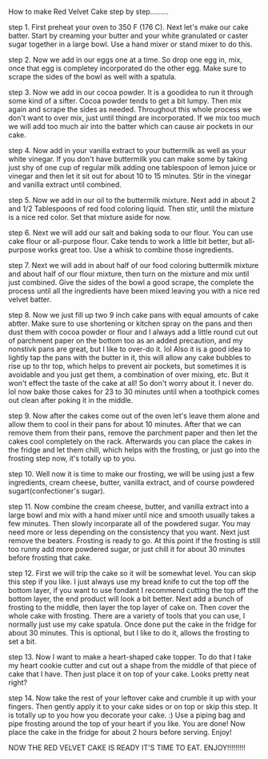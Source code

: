 How to make Red Velvet Cake step by step.........


step 1.  First preheat your oven to 350 F (176 C). Next let's make our cake batter. Start by creaming your butter and your white granulated or caster sugar together in a large bowl. Use a hand mixer or stand mixer to do this.

step 2. Now we add in our eggs one at a time. So drop one egg in, mix, once that egg is completey incorporated do the other egg. Make sure to scrape the sides of the bowl as well with a spatula.

step 3. Now we add in our cocoa powder. It is a goodidea to run it through some kind of a sifter. Cocoa powder tends to get a bit lumpy. Then mix again and scrape the sides as needed. Throughout this whole process we don't want to over mix, just until thingd are incorporated. If we mix too much we will add too much air into the batter which can cause air pockets in our cake.

step 4. Now add in your vanilla extract to your buttermilk as well as your white vinegar. If you don't have buttermilk you can make some by taking just shy of one  cup of regular milk adding one tablespoon of lemon juice or vinegar and then let it sit out for about 10 to 15 minutes. Stir in the vinegar and vanilla extract until combined.

step 5. Now we add in our oil to the buttermilk mixture. Next add in about 2 and 1/2 Tablespoons of red food coloring liquid. Then stir, until the mixture is a nice red color. Set that mixture aside for now.

step 6. Next we will add our salt and baking soda to our flour. You can use cake flour or all-purpose flour. Cake tends to work a little bit better, but all-purpose works great too. Use a whisk to combine those ingredients.

step 7. Next we will add in about half of our food coloring buttermilk mixture and about half of our flour mixture, then turn on the mixture and mix until just combined. Give the sides of the bowl a good scrape, the complete the process until all the ingredients have been mixed leaving you with a nice red velvet batter.

step 8. Now we just fill up two 9 inch cake pans with equal amounts of cake abtter. Make sure to use shortening or kitchen spray on the pans and then dust them with cocoa powder or flour and I always add a little round cut out of parchment paper on the bottom too as an added precaution, and my nonstivk pans are great, but I like to over-do it. lol Also it is a good idea to lightly tap the pans with the butter in it, this will allow any cake bubbles to rise up to thr top, which helps to prevent air pockets, but sometimes it is avoidable and you just get them, a combination of over mixing, etc. But it won't effect the taste of the cake at all! So don't worry about it. I never do. lol now bake those cakes for 23 to 30 minutes until when a toothpick comes out clean after poking it in the middle.

step 9. Now after the cakes come out of the oven let's leave them alone and allow them to cool in their pans for about 10 minutes. After that we can remove them from their pans, remove the parchment paper and then let the cakes cool completely on the rack. Afterwards you can place the cakes in the fridge and let them chill, which helps with the frosting, or just go into the frosting step now, it's totally up to you.

step 10. Well now it is time to make our frosting, we will be using just a few ingredients, cream cheese, butter, vanilla extract, and of course powdered sugart(confectioner's sugar).

step 11. Now combine the cream cheese, butter, and vanilla extract into a large bowl and mix with a hand mixer until nice and smooth usually takes a few minutes. Then slowly incorparate all of the powdered sugar. You may need more or less depending on the consistency that you want. Next just remove the beaters. Frosting is ready to go. At this point if the frosting is still too runny add more powdered sugar, or just chill it for about 30 minutes before frosting that cake.


step 12. First we will trip the cake so it will be somewhat level. You can skip this step if you like. I just always use my bread knife to cut the top off the bottom layer, if you want to use fondant I recommend cutting the top off the bottom layer, the end product will look a bit better. Next add a bunch of frosting to the middle, then layer the top layer of cake on. Then cover the whole cake with frosting. There are a variety of tools that you can use, I normally just use my cake spatula. Once done put the cake in the fridge for about 30 minutes. This is optional, but I like to do it, allows the frosting to set a bit.

step 13. Now I want to make a heart-shaped cake topper. To do that I take my heart cookie cutter and cut out a shape from the middle of that piece of cake that I have. Then just place it on top of your cake. Looks pretty neat right?

step 14. Now take the rest of your leftover cake and crumble it up with your fingers. Then gently apply it to your cake sides or on top or skip this step. It is totally up to you how you decorate your cake. :) Use a piping bag and pipe frosting around the top of your heart if you like. You are done! Now place the cake in the fridge for about 2 hours before serving. Enjoy!



NOW THE RED VELVET CAKE IS READY IT'S TIME TO EAT. ENJOY!!!!!!!!!